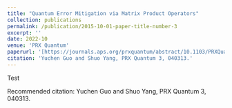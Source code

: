 ```yaml
---
title: "Quantum Error Mitigation via Matrix Product Operators"
collection: publications
permalink: /publication/2015-10-01-paper-title-number-3
excerpt: ''
date: 2022-10
venue: 'PRX Quantum'
paperurl: '[https://journals.aps.org/prxquantum/abstract/10.1103/PRXQuantum.3.040313](https://journals.aps.org/prxquantum/abstract/10.1103/PRXQuantum.3.040313)'
citation: 'Yuchen Guo and Shuo Yang, PRX Quantum 3, 040313.'
---
```

Test

Recommended citation: Yuchen Guo and Shuo Yang, PRX Quantum 3, 040313.
